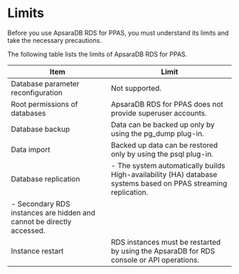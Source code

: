 # Limits

Before you use ApsaraDB RDS for PPAS, you must understand its limits and take the necessary precautions.

The following table lists the limits of ApsaraDB RDS for PPAS.

|Item|Limit|
|----|-----|
|Database parameter reconfiguration|Not supported.|
|Root permissions of databases|ApsaraDB RDS for PPAS does not provide superuser accounts.|
|Database backup|Data can be backed up only by using the pg\_dump plug-in.|
|Data import|Backed up data can be restored only by using the psql plug-in.|
|Database replication|-   The system automatically builds High-availability \(HA\) database systems based on PPAS streaming replication.
-   Secondary RDS instances are hidden and cannot be directly accessed. |
|Instance restart|RDS instances must be restarted by using the ApsaraDB for RDS console or API operations.|

